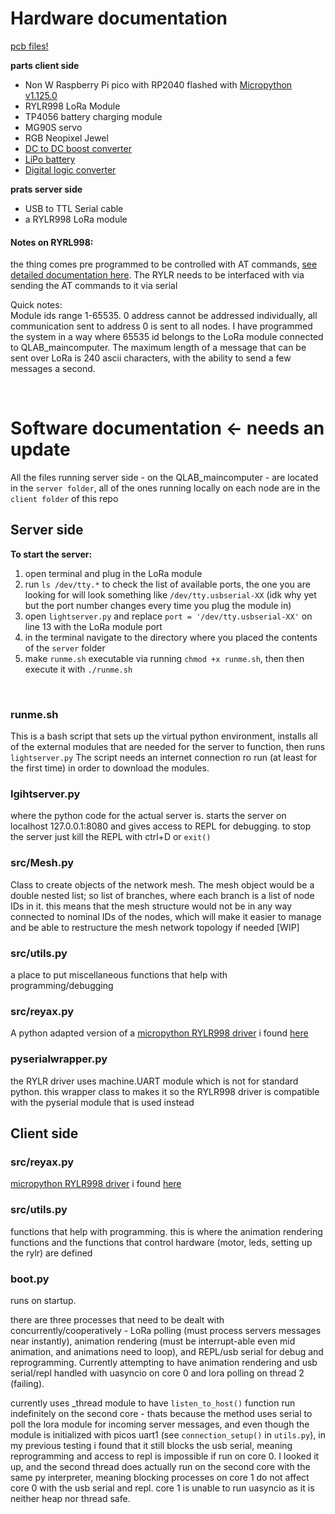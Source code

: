 # Hardware documentation 

[pcb files!](https://drive.google.com/drive/folders/1o0MN87YVfZmZX_xxKThMRZH78RT8oLCC?usp=drive_link)

**parts client side**
- Non W Raspberry Pi pico with RP2040 flashed with [Micropython v1.125.0](https://micropython.org/download/RPI_PICO/)
- RYLR998 LoRa Module
- TP4056 battery charging module
- MG90S servo
- RGB Neopixel Jewel
- [DC to DC boost converter](https://www.amazon.com/DAOKI-Converter-Step-Up-Voltage-Regulator/dp/B08M19C7MM?crid=2Z80V26U1QVNL&dib=eyJ2IjoiMSJ9.Qu6yC0sr46xT-JAlyuJRzMTYiKvKh89AE1XABqWGHhNNgBk0eLLyxLVy9oL219KJTXiAPqcuAmJJ_WomyVOTeuR1RlZMRXPUkYm49GQhe_heYbUgc3ksa3DgdwdUgDHIkLuI8o_-suwRAgCDIW5fUdif0F6P_ClVGuPOfintIyflluvBdzqBDDhdwKS39F16DTimaVabgTgv5oC3Ph8CAgFVraVQrbnluZtHHfov88TOu8oDAoefKvEQsJ80pV3HnhjWI6ngREmsI00DgFXexjPBbMHlJWpUKmtKHKJK4cw.zKg7F-Nb-AHJbabyyR5hGbe-BdNrHKMpqnqtsgKUoBs&dib_tag=se&keywords=5PCS+Mini+DC-DC+Boost+Converter+Module+3V+3.2V+3.3V+3.7V+5V+daoki&qid=1749086221&s=industrial&sprefix=5pcs+mini+dc-dc+boost+converter+module+3v+3.2v+3.3v+3.7v+5v+daoki%2Cindustrial%2C88&sr=1-1)
- [LiPo battery](https://www.amazon.com/MakerHawk-Rechargeable-Protection-Insulated-Development/dp/B0D3LQYX49?crid=1K4DD4ZHQ2VU&dib=eyJ2IjoiMSJ9.G9aP9TyJvjZBgUriALDk29xUXo27E5d8WCr3MoXgE4bsmJiwRk4wo4RiBkay8IykeUrdLTh6KfdLOtc9XFipuJQbsI1T5zSHNV-EwGU0c3DpY6Bm33SdK4NB71gpHLIhRpkZoV9u5NrZOZ1CURmF0qXFqY1KwC6xh4Re4-CAZoz1vOCPvA-m8RfAh2UvqV_pub_kO9XaWJ-FlOnbBVRG3KS03gWG304gZnPwuOFUQ-6ws8WtNLfDtoDQIotgizby0c4bKDhc0kl8lg_yBS2QfsKIigYtcKHT42n9DWKmRHo.vYT9wqxEeYm3QDWNJO025HJYn5YICWZT0Y32thY9txk&dib_tag=se&keywords=3.7v%2Blipo%2Bbattery%2B2200%2BmAh&qid=1749089366&s=electronics&sprefix=3.7v%2Blipo%2Bbattery%2B2200%2Bmah%2Celectronics%2C112&sr=1-3&th=1)
- [Digital logic converter](https://www.amazon.com/HiLetgo-Channels-Converter-Bi-Directional-3-3V-5V/dp/B07F7W91LC?dib=eyJ2IjoiMSJ9.TqJrQIEBEbX7U7-p-JXMtot7qk-d2R3iy6-ft_7cqKVjsitywtM507CSkx-iBJYruMYBBRdKk_EqBEWVXMcE-ZG0ObN6i_4276lUMBv90DqiQZpjoEaMH03OAT-GopwVXZxK2KbWCKEEgcjITcCb5GDpg47eDJICTyV3Oz94jA2f8lle--WZZH1dWgZ6AUC-tonyFv3-zcr-RyT_jxQOatYUfFmL4U-Noss5ZeCVoSo._Yw2--RAlmwcyBRwYUqSSJBe-sBoGEjMQcbOkXBi5x4&dib_tag=se&keywords=3.3v+5v+logic+level+converter&qid=1749501269&sr=8-3)


**prats server side**
- USB to TTL Serial cable
- a RYLR998 LoRa module



#### **Notes on RYRL998:**
the thing comes pre programmed to be controlled with AT commands, [see detailed documentation here](https://reyax.com/upload/products_download/download_file/LoRa_AT_Command_RYLR998_RYLR498_EN.pdf). The RYLR needs to be interfaced with via sending the AT commands to it via serial

Quick notes:<br>
Module ids range 1-65535. 0 address cannot be addressed individually, all communication sent to address 0 is sent to all nodes. I have programmed the system in a way where 65535 id belongs to the LoRa module connected to QLAB_maincomputer. The maximum length of a message that can be sent over LoRa is 240 ascii characters, with the ability to send a few messages a second. 

<br>

# Software documentation <- needs an update
All the files running server side - on the QLAB_maincomputer - are located in the `server folder`, all of the ones running locally on each node are in the `client folder` of this repo


## Server side
**To start the server:** 
1. open terminal and plug in the LoRa module 
2. run `ls /dev/tty.*`  to check the list of available ports, the one you are looking for will look something like `/dev/tty.usbserial-XX` (idk why yet but the port number changes every time you plug the module in)
3. open `lightserver.py` and replace `port = '/dev/tty.usbserial-XX'` on line 13 with the LoRa module port
4. in the terminal navigate to the directory where you placed the contents of the `server` folder
5. make `runme.sh` executable via running `chmod +x runme.sh`, then 
then execute it with `./runme.sh`
<br>

### runme.sh
This is a bash script that sets up the virtual python environment, installs all of the external modules that are needed for the server to function, then runs `lightserver.py` The script needs an internet connection ro run (at least for the first time) in order to download the modules.

### lgihtserver.py
where the python code for the actual server is. starts the server on localhost 127.0.0.1:8080 and gives access to REPL for debugging. to stop the server just kill the REPL with ctrl+D or `exit()`

### src/Mesh.py
Class to create objects of the network mesh. The mesh object would be a double nested list; so list of branches, where each branch is a list of node IDs in it. this means that the mesh structure would not be in any way connected to nominal IDs of the nodes, which will make it easier to manage and be able to restructure the mesh network topology if needed [WIP]

### src/utils.py
a place to put miscellaneous functions that help with programming/debugging 

### src/reyax.py 
A python adapted version of a [micropython RYLR998 driver](https://github.com/TimHanewich/MicroPython-Collection/blob/master/REYAX-RYLR998/reyax.py) i found [here](https://timhanewich.medium.com/how-to-use-a-reyax-rylr998-lora-module-with-a-raspberry-pi-pico-and-other-microcontrollers-4ae52686836f)

### pyserialwrapper.py
the RYLR driver uses machine.UART module which is not for standard python. this wrapper class to makes it so the RYLR998 driver is compatible with the pyserial module that is used instead 


## Client side

### src/reyax.py 
[micropython RYLR998 driver](https://github.com/TimHanewich/MicroPython-Collection/blob/master/REYAX-RYLR998/reyax.py) i found [here](https://timhanewich.medium.com/how-to-use-a-reyax-rylr998-lora-module-with-a-raspberry-pi-pico-and-other-microcontrollers-4ae52686836f)

### src/utils.py 
functions that help with programming. this is where the animation rendering functions and the functions that control hardware (motor, leds, setting up the rylr) are defined

### boot.py
runs on startup.

there are three processes that need to be dealt with concurrently/cooperatively - LoRa polling (must process servers messages near instantly), animation rendering (must be interrupt-able even mid animation, and animations need to loop), and REPL/usb serial for debug and reprogramming. Currently attempting to have animation rendering and usb serial/repl handled with uasyncio on core 0 and lora polling on thread 2 (failing).

currently uses _thread module to have `listen_to_host()` function run indefinitely on the second core - thats because the method uses serial to poll the lora module for incoming server messages, and even though the module is initialized with picos uart1 (see `connection_setup()` in `utils.py`), in my previous testing i found that it still blocks the usb serial, meaning reprogramming and access to repl is impossible if run on core 0. I looked it up, and the second thread does actually run on the second core with the same py interpreter, meaning blocking processes on core 1 do not affect core 0 with the usb serial and repl. core 1 is unable to run uasyncio as it is neither heap nor thread safe. 

